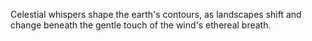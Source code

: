 Celestial whispers shape the earth's contours, as landscapes shift and change beneath the gentle touch of the wind's ethereal breath.